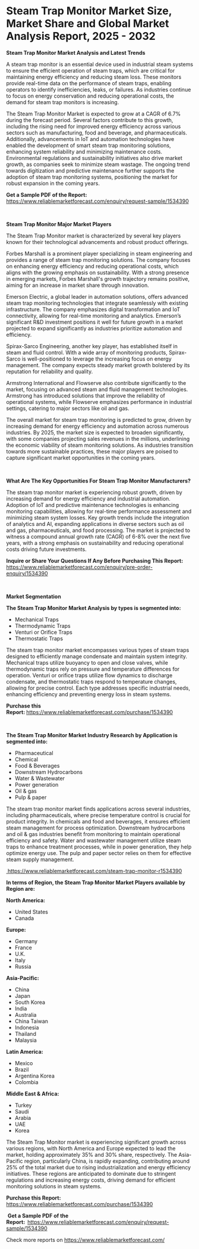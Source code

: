 <p><h1>Steam Trap Monitor Market Size, Market Share and Global Market Analysis Report, 2025 - 2032</h1></p><p><strong>Steam Trap Monitor Market Analysis and Latest Trends</strong></p>
<p><p>A steam trap monitor is an essential device used in industrial steam systems to ensure the efficient operation of steam traps, which are critical for maintaining energy efficiency and reducing steam loss. These monitors provide real-time data on the performance of steam traps, enabling operators to identify inefficiencies, leaks, or failures. As industries continue to focus on energy conservation and reducing operational costs, the demand for steam trap monitors is increasing.</p><p>The Steam Trap Monitor Market is expected to grow at a CAGR of 6.7% during the forecast period. Several factors contribute to this growth, including the rising need for improved energy efficiency across various sectors such as manufacturing, food and beverage, and pharmaceuticals. Additionally, advancements in IoT and automation technologies have enabled the development of smart steam trap monitoring solutions, enhancing system reliability and minimizing maintenance costs. Environmental regulations and sustainability initiatives also drive market growth, as companies seek to minimize steam wastage. The ongoing trend towards digitization and predictive maintenance further supports the adoption of steam trap monitoring systems, positioning the market for robust expansion in the coming years.</p></p>
<p><strong>Get a Sample PDF of the Report:&nbsp;</strong> <a href="https://www.reliablemarketforecast.com/enquiry/request-sample/1534390?utm_campaign=2247&utm_medium=2&utm_source=Github&utm_content=ia&utm_term=17022025&utm_id=steam-trap-monitor">https://www.reliablemarketforecast.com/enquiry/request-sample/1534390</a></p>
<p>&nbsp;</p>
<p><strong>Steam Trap Monitor Major Market Players</strong></p>
<p><p>The Steam Trap Monitor market is characterized by several key players known for their technological advancements and robust product offerings. </p><p>Forbes Marshall is a prominent player specializing in steam engineering and provides a range of steam trap monitoring solutions. The company focuses on enhancing energy efficiency and reducing operational costs, which aligns with the growing emphasis on sustainability. With a strong presence in emerging markets, Forbes Marshall's growth trajectory remains positive, aiming for an increase in market share through innovation.</p><p>Emerson Electric, a global leader in automation solutions, offers advanced steam trap monitoring technologies that integrate seamlessly with existing infrastructure. The company emphasizes digital transformation and IoT connectivity, allowing for real-time monitoring and analytics. Emerson’s significant R&D investment positions it well for future growth in a market projected to expand significantly as industries prioritize automation and efficiency.</p><p>Spirax-Sarco Engineering, another key player, has established itself in steam and fluid control. With a wide array of monitoring products, Spirax-Sarco is well-positioned to leverage the increasing focus on energy management. The company expects steady market growth bolstered by its reputation for reliability and quality.</p><p>Armstrong International and Flowserve also contribute significantly to the market, focusing on advanced steam and fluid management technologies. Armstrong has introduced solutions that improve the reliability of operational systems, while Flowserve emphasizes performance in industrial settings, catering to major sectors like oil and gas.</p><p>The overall market for steam trap monitoring is predicted to grow, driven by increasing demand for energy efficiency and automation across numerous industries. By 2025, the market size is expected to broaden significantly, with some companies projecting sales revenues in the millions, underlining the economic viability of steam monitoring solutions. As industries transition towards more sustainable practices, these major players are poised to capture significant market opportunities in the coming years.</p></p>
<p>&nbsp;</p>
<p><strong>What Are The Key Opportunities For Steam Trap Monitor Manufacturers?</strong></p>
<p><p>The steam trap monitor market is experiencing robust growth, driven by increasing demand for energy efficiency and industrial automation. Adoption of IoT and predictive maintenance technologies is enhancing monitoring capabilities, allowing for real-time performance assessment and minimizing steam system losses. Key growth trends include the integration of analytics and AI, expanding applications in diverse sectors such as oil and gas, pharmaceuticals, and food processing. The market is projected to witness a compound annual growth rate (CAGR) of 6-8% over the next five years, with a strong emphasis on sustainability and reducing operational costs driving future investments.</p></p>
<p><strong>Inquire or Share Your Questions If Any Before Purchasing This Report:</strong> <a href="https://www.reliablemarketforecast.com/enquiry/pre-order-enquiry/1534390?utm_campaign=2247&utm_medium=2&utm_source=Github&utm_content=ia&utm_term=17022025&utm_id=steam-trap-monitor">https://www.reliablemarketforecast.com/enquiry/pre-order-enquiry/1534390</a></p>
<p>&nbsp;</p>
<p><strong>Market Segmentation</strong></p>
<p><strong>The Steam Trap Monitor Market Analysis by types is segmented into:</strong></p>
<p><ul><li>Mechanical Traps</li><li>Thermodynamic Traps</li><li>Venturi or Orifice Traps</li><li>Thermostatic Traps</li></ul></p>
<p><p>The steam trap monitor market encompasses various types of steam traps designed to efficiently manage condensate and maintain system integrity. Mechanical traps utilize buoyancy to open and close valves, while thermodynamic traps rely on pressure and temperature differences for operation. Venturi or orifice traps utilize flow dynamics to discharge condensate, and thermostatic traps respond to temperature changes, allowing for precise control. Each type addresses specific industrial needs, enhancing efficiency and preventing energy loss in steam systems.</p></p>
<p><strong>Purchase this Report:&nbsp;</strong><a href="https://www.reliablemarketforecast.com/purchase/1534390?utm_campaign=2247&utm_medium=2&utm_source=Github&utm_content=ia&utm_term=17022025&utm_id=steam-trap-monitor">https://www.reliablemarketforecast.com/purchase/1534390</a></p>
<p>&nbsp;</p>
<p><strong>The Steam Trap Monitor Market Industry Research by Application is segmented into:</strong></p>
<p><ul><li>Pharmaceutical</li><li>Chemical</li><li>Food & Beverages</li><li>Downstream Hydrocarbons</li><li>Water & Wastewater</li><li>Power generation</li><li>Oil & gas</li><li>Pulp & paper</li></ul></p>
<p><p>The steam trap monitor market finds applications across several industries, including pharmaceuticals, where precise temperature control is crucial for product integrity. In chemicals and food and beverages, it ensures efficient steam management for process optimization. Downstream hydrocarbons and oil & gas industries benefit from monitoring to maintain operational efficiency and safety. Water and wastewater management utilize steam traps to enhance treatment processes, while in power generation, they help optimize energy use. The pulp and paper sector relies on them for effective steam supply management.</p></p>
<p><a href="https://www.reliablemarketforecast.com/steam-trap-monitor-r1534390?utm_campaign=2247&utm_medium=2&utm_source=Github&utm_content=ia&utm_term=17022025&utm_id=steam-trap-monitor">&nbsp;https://www.reliablemarketforecast.com/steam-trap-monitor-r1534390</a></p>
<p><strong>In terms of Region, the Steam Trap Monitor Market Players available by Region are:</strong></p>
<p>
    <p> <strong> North America: </strong>
        <ul>
            <li>United States</li>
            <li>Canada</li>
        </ul>
        </p> 
    <p> <strong> Europe: </strong>
        <ul>
            <li>Germany</li>
            <li>France</li>
            <li>U.K.</li>
            <li>Italy</li>
            <li>Russia</li>
        </ul>
        </p> 
    <p> <strong> Asia-Pacific: </strong>
        <ul>
            <li>China</li>
            <li>Japan</li>
            <li>South Korea</li>
            <li>India</li>
            <li>Australia</li>
            <li>China Taiwan</li>
            <li>Indonesia</li>
            <li>Thailand</li>
            <li>Malaysia</li>
        </ul>
        </p> 
    <p> <strong> Latin America: </strong>
        <ul>
            <li>Mexico</li>
            <li>Brazil</li>
            <li>Argentina Korea</li>
            <li>Colombia</li>
        </ul>
        </p> 
    <p> <strong> Middle East & Africa: </strong>
        <ul>
            <li>Turkey</li>
            <li>Saudi</li>
            <li>Arabia</li>
            <li>UAE</li>
            <li>Korea</li>
        </ul>
    </p>
    </p>
<p><p>The Steam Trap Monitor market is experiencing significant growth across various regions, with North America and Europe expected to lead the market, holding approximately 35% and 30% share, respectively. The Asia-Pacific region, particularly China, is rapidly expanding, contributing around 25% of the total market due to rising industrialization and energy efficiency initiatives. These regions are anticipated to dominate due to stringent regulations and increasing energy costs, driving demand for efficient monitoring solutions in steam systems.</p></p>
<p><strong>Purchase this Report: </strong><a href="https://www.reliablemarketforecast.com/purchase/1534390?utm_campaign=2247&utm_medium=2&utm_source=Github&utm_content=ia&utm_term=17022025&utm_id=steam-trap-monitor">https://www.reliablemarketforecast.com/purchase/1534390</a></p>
<p>&nbsp;<strong>Get a Sample PDF of the Report:&nbsp;&nbsp;</strong><a href="https://www.reliablemarketforecast.com/enquiry/request-sample/1534390?utm_campaign=2247&utm_medium=2&utm_source=Github&utm_content=ia&utm_term=17022025&utm_id=steam-trap-monitor">https://www.reliablemarketforecast.com/enquiry/request-sample/1534390</a></p>
<p><strong></strong></p>
<p>Check more reports on <a href="https://www.reliablemarketforecast.com/?utm_campaign=2247&utm_medium=2&utm_source=Github&utm_content=ia&utm_term=17022025&utm_id=steam-trap-monitor">https://www.reliablemarketforecast.com/</a></p>